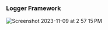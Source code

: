### Logger Framework
![Screenshot 2023-11-09 at 2 57 15 PM](https://github.com/SpinnerX/Logger/assets/56617292/37d3c084-71d5-4a12-915a-cb821faa04a4)
